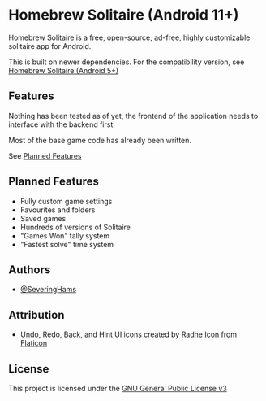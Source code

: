 # Homebrew Solitaire (Android 11+)

Homebrew Solitaire is a free, open-source, ad-free, highly customizable solitaire app for Android. 

This is built on newer dependencies. For the compatibility version, see [Homebrew Solitaire (Android 5+)](https://github.com/SeveringHams/HomebrewSolitaire2)


## Features

Nothing has been tested as of yet, the frontend of the application needs to interface with the backend first.

Most of the base game code has already been written.

See [Planned Features](https://github.com/SeveringHams/HomebrewSolitaire/blob/master/README.md#planned-features)


## Planned Features

- Fully custom game settings
- Favourites and folders
- Saved games
- Hundreds of versions of Solitaire
- "Games Won" tally system
- "Fastest solve" time system

## Authors

- [@SeveringHams](https://www.github.com/SeveringHams)


## Attribution

- Undo, Redo, Back, and Hint UI icons created by [Radhe Icon from Flaticon](https://www.flaticon.com/authors/radhe-icon/black-fill?author_id=2709&type=standard)

## License

This project is licensed under the [GNU General Public License v3](LICENSE.md)
